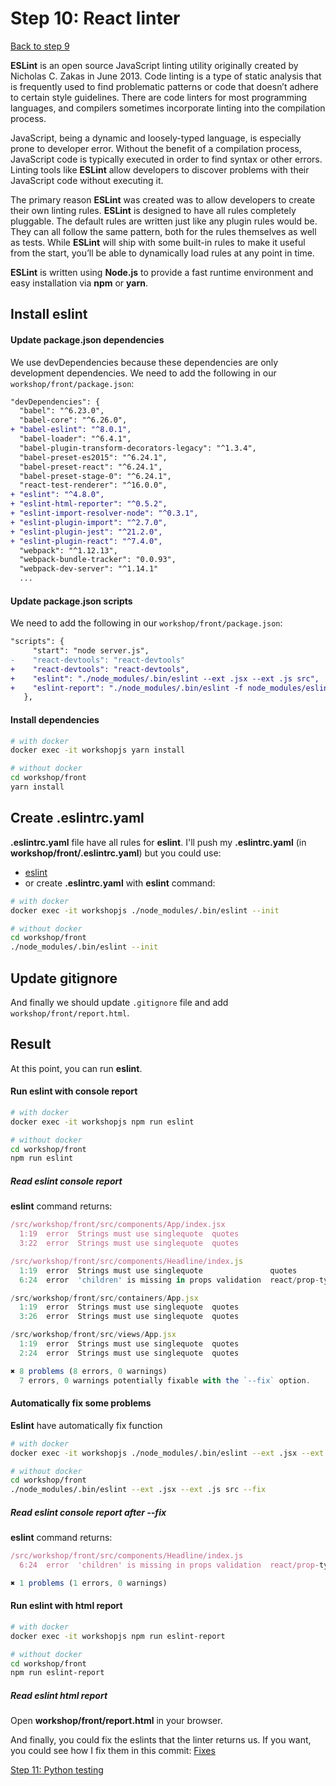 # Step 10: React linter

[Back to step 9](https://gitlab.com/FedeG/django-react-workshop/tree/step9_python_linter)

**ESLint** is an open source JavaScript linting utility originally created by Nicholas C. Zakas in June 2013. Code linting is a type of static analysis that is frequently used to find problematic patterns or code that doesn’t adhere to certain style guidelines. There are code linters for most programming languages, and compilers sometimes incorporate linting into the compilation process.

JavaScript, being a dynamic and loosely-typed language, is especially prone to developer error. Without the benefit of a compilation process, JavaScript code is typically executed in order to find syntax or other errors. Linting tools like **ESLint** allow developers to discover problems with their JavaScript code without executing it.

The primary reason **ESLint** was created was to allow developers to create their own linting rules. **ESLint** is designed to have all rules completely pluggable. The default rules are written just like any plugin rules would be. They can all follow the same pattern, both for the rules themselves as well as tests. While **ESLint** will ship with some built-in rules to make it useful from the start, you’ll be able to dynamically load rules at any point in time.

**ESLint** is written using **Node.js** to provide a fast runtime environment and easy installation via **npm** or **yarn**.

## Install eslint

#### Update package.json dependencies
We use devDependencies because these dependencies are only development dependencies.
We need to add the following in our `workshop/front/package.json`:
```diff
"devDependencies": {
  "babel": "^6.23.0",
  "babel-core": "^6.26.0",
+ "babel-eslint": "^8.0.1",
  "babel-loader": "^6.4.1",
  "babel-plugin-transform-decorators-legacy": "^1.3.4",
  "babel-preset-es2015": "^6.24.1",
  "babel-preset-react": "^6.24.1",
  "babel-preset-stage-0": "^6.24.1",
  "react-test-renderer": "^16.0.0",
+ "eslint": "^4.8.0",
+ "eslint-html-reporter": "^0.5.2",
+ "eslint-import-resolver-node": "^0.3.1",
+ "eslint-plugin-import": "^2.7.0",
+ "eslint-plugin-jest": "^21.2.0",
+ "eslint-plugin-react": "^7.4.0",
  "webpack": "^1.12.13",
  "webpack-bundle-tracker": "0.0.93",
  "webpack-dev-server": "^1.14.1"
  ...
```

#### Update package.json scripts
We need to add the following in our `workshop/front/package.json`:
```diff
"scripts": {
     "start": "node server.js",
-    "react-devtools": "react-devtools"
+    "react-devtools": "react-devtools",
+    "eslint": "./node_modules/.bin/eslint --ext .jsx --ext .js src",
+    "eslint-report": "./node_modules/.bin/eslint -f node_modules/eslint-html-reporter/reporter.js -o report.html --ext .jsx --ext .js src || true"
   },
```

#### Install dependencies
```bash
# with docker
docker exec -it workshopjs yarn install

# without docker
cd workshop/front
yarn install
```

## Create .eslintrc.yaml
**.eslintrc.yaml** file have all rules for **eslint**.
I'll push my **.eslintrc.yaml** (in **workshop/front/.eslintrc.yaml**) but you could use:
- [eslint](http://rapilabs.github.io/eslintrc-generator/)
- or create **.eslintrc.yaml** with **eslint** command:
```bash
# with docker
docker exec -it workshopjs ./node_modules/.bin/eslint --init

# without docker
cd workshop/front
./node_modules/.bin/eslint --init
```

## Update gitignore
And finally we should update `.gitignore` file and add `workshop/front/report.html`.

## Result
At this point, you can run **eslint**.

#### Run eslint with console report
```bash
# with docker
docker exec -it workshopjs npm run eslint

# without docker
cd workshop/front
npm run eslint
```

##### Read eslint console report
**eslint** command returns:
```javascript
/src/workshop/front/src/components/App/index.jsx
  1:19  error  Strings must use singlequote  quotes
  3:22  error  Strings must use singlequote  quotes

/src/workshop/front/src/components/Headline/index.js
  1:19  error  Strings must use singlequote               quotes
  6:24  error  'children' is missing in props validation  react/prop-types

/src/workshop/front/src/containers/App.jsx
  1:19  error  Strings must use singlequote  quotes
  3:26  error  Strings must use singlequote  quotes

/src/workshop/front/src/views/App.jsx
  1:19  error  Strings must use singlequote  quotes
  2:24  error  Strings must use singlequote  quotes

✖ 8 problems (8 errors, 0 warnings)
  7 errors, 0 warnings potentially fixable with the `--fix` option.
```

#### Automatically fix some problems
**Eslint** have automatically fix function
```bash
# with docker
docker exec -it workshopjs ./node_modules/.bin/eslint --ext .jsx --ext .js src --fix

# without docker
cd workshop/front
./node_modules/.bin/eslint --ext .jsx --ext .js src --fix
```

##### Read eslint console report after **--fix**
**eslint** command returns:
```javascript
/src/workshop/front/src/components/Headline/index.js
  6:24  error  'children' is missing in props validation  react/prop-types

✖ 1 problems (1 errors, 0 warnings)
```

#### Run eslint with html report
```bash
# with docker
docker exec -it workshopjs npm run eslint-report

# without docker
cd workshop/front
npm run eslint-report
```

##### Read eslint html report
Open **workshop/front/report.html** in your browser.

And finally, you could fix the eslints that the linter returns us.
If you want, you could see how I fix them in this commit: [Fixes](https://gitlab.com/FedeG/django-react-workshop/commit/375ac6c510708e44b51a6606d93f4e1efbd152e0)

[Step 11: Python testing](https://gitlab.com/FedeG/django-react-workshop/tree/step11_python_testing)
